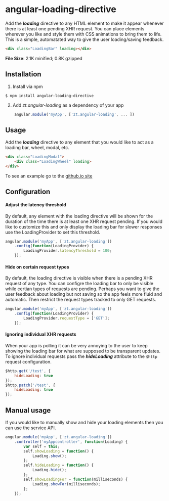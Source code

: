 # angular-loading-directive
Add the *__loading__* directive to any HTML element to make it appear whenever there is at least one pending XHR request. You can place elements wherever you like and style them with CSS animations to bring them to life. This is a simple, automatated way to give the user loading/saving feedback.
``` html
<div class="LoadingBar" loading></div>
```

**File Size**: 2.1K minified; 0.8K gzipped

## Installation
1. Install via npm
```
$ npm install angular-loading-directive
```
2. Add *zt.angular-loading* as a dependency of your app
``` javascript
	angular.module('myApp', ['zt.angular-loading', ... ])
```

## Usage
Add the *__loading__* directive to any element that you would like to act as a loading bar, wheel, modal, etc.
``` html
<div class="LoadingModal">
    <div class="LoadingWheel" loading>
</div>
```
To see an example go to the [github.io site](https://zackthoutt.github.io/angular-loading-directive/)

## Configuration
#### Adjust the latency threshold
By default, any element with the loading directive will be shown for the duration of the time there is at least one XHR request pending. If you would like to customize this and only display the loading bar for slower responses use the LoadingProvider to set this threshold.
``` javascript
angular.module('myApp', ['zt.angular-loading'])
    .config(function(LoadingProvider) {
        LoadingProvider.latencyThreshold = 100;
    });
```

#### Hide on certain request types
By default, the loading directive is visible when there is a pending XHR request of any type. You can configre the loading bar to only be visible while certian types of requests are pending. Perhaps you want to give the user feedback about loading but not saving so the app feels more fluid and automatic. Then restrict the request types tracked to only GET requests.
``` javascript
angular.module('myApp', ['zt.angular-loading'])
    .config(function(LoadingProvider) {
        LoadingProvider.requestType = ['GET'];
    });
```

#### Ignoring individual XHR requests
When your app is polling it can be very annoying to the user to keep showing the loading bar for what are supposed to be transparent updates. To ignore individual requests pass the *__hideLoading__* attribute to the `$http` request configuration.
``` javascript
$http.get('/test', {
    hideLoading: true
});
$http.patch('/test', {
    hideLoading: true
});
```

## Manual usage
If you would like to manually show and hide your loading elements then you can use the service API.
``` javascript
angular.module('myApp', ['zt.angular-loading'])
    .controller('myAppcontroller', function(Loading) {
        var self = this;
        self.showLoading = function() {
            Loading.show();
        };
        self.hideLoading = function() {
            Loading.hide();
        };
        self.showLoadingFor = function(milliseconds) {
            Loading.showFor(milliseconds);
        };
    });
```
